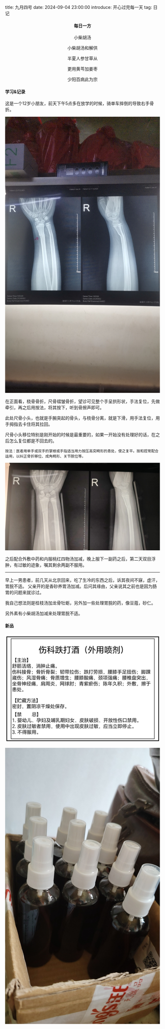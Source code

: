 title: 九月四号
date: 2024-09-04 23:00:00
introduce: 开心过完每一天
tag: 日记

<h4 align="center">每日一方</h4>

<p align="center">小柴胡汤</p> 
<p align="center">小柴胡汤和解供</p>
<p align="center">半夏人参甘草从</p>
<p align="center">更用黄芩加姜枣</p>
<p align="center">少阳百病此为宗</p>

#### 学习&记录

这是一个12岁小朋友，前天下午5点多在放学的时候，骑单车摔倒的导致右手骨折。

![复位前X光](/static/img/20240904/1.jpg)

在正面看，桡骨骨折，尺骨褶皱骨折，望诊可见整个手呈拱形状，手法复位，先做牵引，再之后用按法，将其按下，听到骨擦声即可。

此处尺骨小头，也就是手腕突起的骨头，与桡骨分离，就是下滑，用手法复位，用手拇指去卡住将其拉回。

尺骨小头移位特别是刚开始的时候是最重要的，如果一开始没有处理好的话，在之后怎么复位都是不回去的。

    按法：医者用单手或双手的掌根或手指适当用力按压高突畸形的患处，使之复平。按和捏常配合运用，以纠正骨折移位、成角畸形、关节脱位等。

![复位后X光](/static/img/20240904/2.jpg)

之后配合外敷中药和内服桃红四物汤加减，晚上服下一副药之后，第二天双目浮肿，有过敏的迹象，嘱其剩余两副不服用。

---

早上一男患者，前几天从北京回来，吃了生冷的东西之后，诉其夜间不寐，虚汗，胃脘不适。
父亲开的是香砂养胃汤加减。后问其缘由，父亲说其之前也是因为肠胃的问题来就诊过。

我自己想法则是桂枝汤加龙骨牡蛎，另外加一些处理胃脘的药，像豆蔻，砂仁。

另外素有小柴胡汤加减来处理胃脘不适。

#### 新品

![伤科跌打酒](/static/img/20240904/3.jpg)

![装好的药酒](/static/img/20240904/4.jpg)
